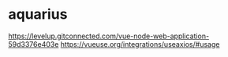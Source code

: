 # aquarius

https://levelup.gitconnected.com/vue-node-web-application-59d3376e403e
https://vueuse.org/integrations/useaxios/#usage